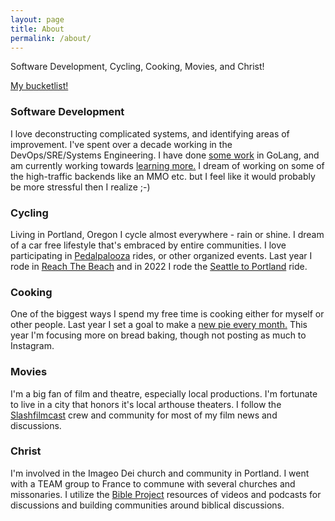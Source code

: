 ```yaml
---
layout: page
title: About
permalink: /about/
---
```

Software Development, Cycling, Cooking, Movies, and Christ!

[My bucketlist!](/bucketlist)

### Software Development
I love deconstructing complicated systems, and identifying areas of improvement. I've spent over a decade working in the DevOps/SRE/Systems Engineering. I have done [some work](https://appsaloon.be/blog/service-webhooks-in-portainer/) in GoLang, and am currently working towards [learning more.](https://www.youtube.com/playlist?list=PLDZujg-VgQlZUy1iCqBbe5faZLMkA3g2x) I dream of working on some of the high-traffic backends like an MMO etc. but I feel like it would probably be more stressful then I realize ;-)

### Cycling
Living in Portland, Oregon I cycle almost everywhere - rain or shine. I dream of a car free lifestyle that's embraced by entire communities. I love participating in [Pedalpalooza](https://www.shift2bikes.org/pedalpalooza-calendar/) rides, or other organized events. Last year I rode in [Reach The Beach](https://action.lung.org/site/TR?fr_id=18621&pg=entry) and in 2022 I rode  the [Seattle to Portland](https://www.cascade.org/rides-and-events/kaiser-permanente-seattle-portland-presented-alaska-airlines) ride.

### Cooking
One of the biggest ways I spend my free time is cooking either for myself or other people. Last year I set a goal to make a [new pie every month.](https://www.instagram.com/explore/tags/piesofoverlook/) This year I'm focusing more on bread baking, though not posting as much to Instagram.

### Movies
I'm a big fan of film and theatre, especially local productions. I'm fortunate to live in a city that honors it's local arthouse theaters. I follow the [Slashfilmcast](https://www.slashfilm.com/category/features/slashfilmcast/) crew and community for most of my film news and discussions.

### Christ
I'm involved in the Imageo Dei church and community in Portland. I went with a TEAM group to France to commune with several churches and missonaries. I utilize the [Bible Project](https://bibleproject.com/) resources of videos and podcasts for discussions and building communities around biblical discussions.
